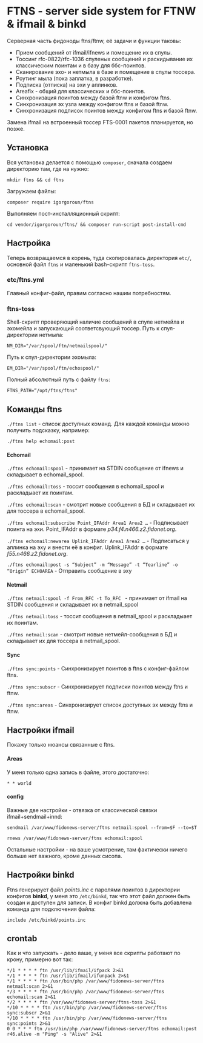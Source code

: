 # FTNS - server side system for FTNW & ifmail & binkd

Серверная часть фидоноды ftns/ftnw, её задачи и функции таковы:
- Прием сообщений от ifmail/ifnews и помещение их в спулы.
- Тоссинг rfc-0822/rfc-1036 спуленых сообщений и раскидывание их классическим поинтам и в базу для ббс-поинтов.
- Сканирование эхо- и нетмыла в базе и помещение в спулы тоссера.
- Роутинг мыла (пока заплатка, в разработке).
- Подписка (отписка) на эхи у аплинков.
- Areafix - общий для классических и ббс-поинтов.
- Синхронизация поинтов между базой ftnw и конфигом ftns.
- Синхронизация эх узла между конфигом ftns и базой ftnw.
- Синхронизация подписок поинтов между конфигом ftns и базой ftnw.

Замена ifmail на встроенный тоссер FTS-0001 пакетов планируется, но позже.

## Установка

Вся установка делается с помощью <code>composer</code>, сначала создаем директорию там, где на нужно:
```
mkdir ftns && cd ftns
```
Загружаем файлы:
```
composer require igorgoroun/ftns
```
Выполняем пост-инсталляционный скрипт:
```
cd vendor/igorgoroun/ftns/ && composer run-script post-install-cmd
```

## Настройка

Теперь возвращаемся в корень, туда скопировалась директория <code>etc/</code>, основной файл <code>ftns</code> и маленький bash-скрипт <code>ftns-toss</code>.

### etc/ftns.yml
Главный конфиг-файл, правим согласно нашим потребностям.

### ftns-toss
Shell-скрипт проверяющий наличие сообщений в спуле нетмейла и эхомейла и запускающий соответсвующий тоссер.
Путь к спул-директории нетмыла:
```
NM_DIR="/var/spool/ftn/netmailspool/"
```
Путь к спул-директории эхомыла:
```
EM_DIR="/var/spool/ftn/echospool/"
```
Полный абсолютный путь с файлу <code>ftns</code>:
```
FTNS_PATH=“/opt/ftns/ftns"
```

## Команды ftns
<code>./ftns list</code> - список доступных команд.
Для каждой команды можно получить подсказку, например:
```
./ftns help echomail:post
```
#### Echomail
<code>./ftns echomail:spool</code> - принимает на STDIN сообщение от ifnews и складывает в echomail_spool.

<code>./ftns echomail:toss</code> - тоссит сообщения в echomail_spool и раскладыает их поинтам.

<code>./ftns echomail:scan</code> - смотрит новые сообщения в БД и складывает их для тоссера в echomail_spool.

<code>./ftns echomail:subscribe Point_IFAddr Area1 Area2 …</code> - Подписывает поинта на эхи. Point_IFAddr в формате *p34.f4.n466.z2.fidonet.org*.

<code>./ftns echomail:newarea Uplink_IFAddr Area1 Area2 …</code> - Подписаться у аплинка на эху и внести её в конфиг. Uplink_IFAddr в формате *f55.n466.z2.fidonet.org*.

<code>./ftns echomail:post -s “Subject” -m “Message” -t “Tearline” -o “Origin” ECHOAREA</code> - Отправить сообщение в эху

#### Netmail
<code>./ftns netmail:spool -f From_RFC -t To_RFC </code> - принимает от ifmail на STDIN сообщения и складывает их в netmail_spool

<code>./ftns netmail:toss</code> - тоссит сообщения в netmail_spool и раскладыает их поинтам.

<code>./ftns netmail:scan</code> - смотрит новые нетмейл-сообщения в БД и складывает их для тоссера в netmail_spool.

#### Sync
<code>./ftns sync:points</code> - Синхронизирует поинтов в ftns с конфиг-файлом ftns.

<code>./ftns sync:subscr</code> - Синхронизирует подписки поинтов между ftns и ftnw.

<code>./ftns sync:areas</code> - Синхронизирует список доступных эх между ftns и ftnw.

## Настройки ifmail
Покажу только нюансы связанные с ftns.
#### Areas
У меня только одна запись в файле, этого достаточно:
```
* * world
```
#### config
Важные две настройки - отвязка от классической связки ifmail+sendmail+innd:
```
sendmail /var/www/fidonews-server/ftns netmail:spool --from=$F --to=$T
```
```
rnews /var/www/fidonews-server/ftns echomail:spool
```
Остальные настройки - на ваше усмотрение, там фактически ничего больше нет важного, кроме данных сисопа.

## Настройки binkd
Ftns генерирует файл *points.inc* с паролями поинтов в директории конфигов **binkd**, у меня это <code>/etc/binkd</code>, так что этот файл должен быть создан и доступен для записи.
В конфиг binkd должна быть добавлена команда для подключения файла:
```
include /etc/binkd/points.inc
```

## crontab
Как и что запускать - дело ваше, у меня все скрипты работают по крону, примерно вот так:
```
*/1 * * * * ftn /usr/lib/ifmail/ifpack 2>&1
*/1 * * * * ftn /usr/lib/ifmail/ifunpack 2>&1
*/1 * * * * ftn /usr/bin/php /var/www/fidonews-server/ftns netmail:scan 2>&1
*/3 * * * * ftn /usr/bin/php /var/www/fidonews-server/ftns echomail:scan 2>&1
*/2 * * * * ftn /var/www/fidonews-server/ftns-toss 2>&1
*/10 * * * * ftn /usr/bin/php /var/www/fidonews-server/ftns sync:subscr 2>&1
*/10 * * * * ftn /usr/bin/php /var/www/fidonews-server/ftns sync:points 2>&1
0 0 * * * ftn /usr/bin/php /var/www/fidonews-server/ftns echomail:post r46.alive -m "Ping" -s "Alive" 2>&1
```
